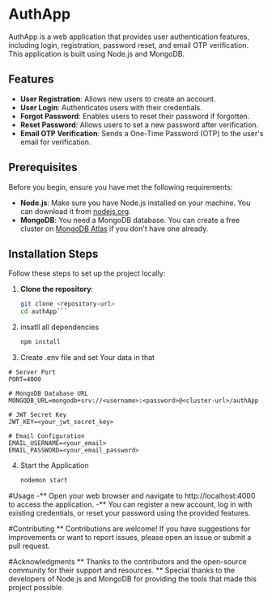# AuthApp

AuthApp is a web application that provides user authentication features, including login, registration, password reset, and email OTP verification. This application is built using Node.js and MongoDB.

## Features

- **User  Registration**: Allows new users to create an account.
- **User  Login**: Authenticates users with their credentials.
- **Forgot Password**: Enables users to reset their password if forgotten.
- **Reset Password**: Allows users to set a new password after verification.
- **Email OTP Verification**: Sends a One-Time Password (OTP) to the user's email for verification.

## Prerequisites

Before you begin, ensure you have met the following requirements:

- **Node.js**: Make sure you have Node.js installed on your machine. You can download it from [nodejs.org](https://nodejs.org/).
- **MongoDB**: You need a MongoDB database. You can create a free cluster on [MongoDB Atlas](https://www.mongodb.com/cloud/atlas) if you don't have one already.

## Installation Steps

Follow these steps to set up the project locally:

1. **Clone the repository**:
   ```bash
   git clone <repository-url>
   cd authApp```

2. insatll all dependencies
   ```bash
   npm install
   ```
3. Create .env file and set Your data in that
``` 
# Server Port
PORT=4000

# MongoDB Database URL
MONGODB_URL=mongodb+srv://<username>:<password>@<cluster-url>/authApp

# JWT Secret Key
JWT_KEY=<your_jwt_secret_key>

# Email Configuration
EMAIL_USERNAME=<your_email>
EMAIL_PASSWORD=<your_email_password>
```

4. Start the Application
   ``` bash
   nodemon start
   ```

#Usage
-** Open your web browser and navigate to http://localhost:4000 to access the application.
-** You can register a new account, log in with existing credentials, or reset your password using the provided features.  

#Contributing
** Contributions are welcome! If you have suggestions for improvements or want to report issues, please open an issue or submit a pull request.

#Acknowledgments
** Thanks to the contributors and the open-source community for their support and resources.
** Special thanks to the developers of Node.js and MongoDB for providing the tools that made this project possible.
